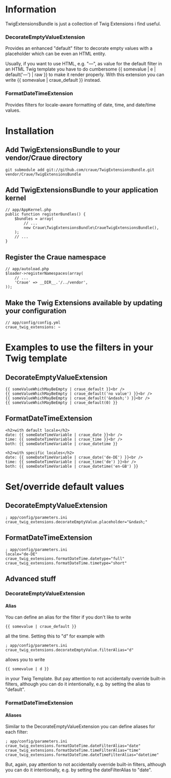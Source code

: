 # Information

TwigExtensionsBundle is just a collection of Twig Extensions i find useful.

### DecorateEmptyValueExtension

Provides an enhanced "default" filter to decorate empty values with a placeholder which can be even an HTML entity.

Usually, if you want to use HTML, e.g. "&mdash;", as value for the default filter in an HTML Twig template you have to
do cumbersome {{ somevalue | e | default('&mdash;') | raw }} to make it render properly. With this extension you can
write {{ somevalue | craue_default }} instead.

### FormatDateTimeExtension

Provides filters for locale-aware formatting of date, time, and date/time values.

# Installation

## Add TwigExtensionsBundle to your vendor/Craue directory

	git submodule add git://github.com/craue/TwigExtensionsBundle.git vendor/Craue/TwigExtensionsBundle

## Add TwigExtensionsBundle to your application kernel

	// app/AppKernel.php
	public function registerBundles() {
		$bundles = array(
			// ...
			new Craue\TwigExtensionsBundle\CraueTwigExtensionsBundle(),
		);
		// ...
	}

## Register the Craue namespace

	// app/autoload.php
	$loader->registerNamespaces(array(
		// ...
		'Craue' => __DIR__.'/../vendor',
	));

## Make the Twig Extensions available by updating your configuration

	// app/config/config.yml
	craue_twig_extensions: ~

# Examples to use the filters in your Twig template

## DecorateEmptyValueExtension

	{{ someValueWhichMayBeEmpty | craue_default }}<br />
	{{ someValueWhichMayBeEmpty | craue_default('no value') }}<br />
	{{ someValueWhichMayBeEmpty | craue_default('&ndash;') }}<br />
	{{ someValueWhichMayBeEmpty | craue_default(0) }}

## FormatDateTimeExtension

	<h2>with default locale</h2>
	date: {{ someDateTimeVariable | craue_date }}<br />
	time: {{ someDateTimeVariable | craue_time }}<br />
	both: {{ someDateTimeVariable | craue_datetime }}

	<h2>with specific locales</h2>
	date: {{ someDateTimeVariable | craue_date('de-DE') }}<br />
	time: {{ someDateTimeVariable | craue_time('de') }}<br />
	both: {{ someDateTimeVariable | craue_datetime('en-GB') }}

# Set/override default values

## DecorateEmptyValueExtension

	; app/config/parameters.ini
	craue_twig_extensions.decorateEmptyValue.placeholder="&ndash;"

## FormatDateTimeExtension

	; app/config/parameters.ini
	locale="de-DE"
	craue_twig_extensions.formatDateTime.datetype="full"
	craue_twig_extensions.formatDateTime.timetype="short"

## Advanced stuff

### DecorateEmptyValueExtension

#### Alias

You can define an alias for the filter if you don't like to write

	{{ somevalue | craue_default }}

all the time. Setting this to "d" for example with

	; app/config/parameters.ini
	craue_twig_extensions.decorateEmptyValue.filterAlias="d"

allows you to write

	{{ somevalue | d }}

in your Twig Template. But pay attention to not accidentally override built-in filters, although you can do it
intentionally, e.g. by setting the alias to "default".

### FormatDateTimeExtension

#### Aliases

Similar to the DecorateEmptyValueExtension you can define aliases for each filter:

	; app/config/parameters.ini
	craue_twig_extensions.formatDateTime.dateFilterAlias="date"
	craue_twig_extensions.formatDateTime.timeFilterAlias="time"
	craue_twig_extensions.formatDateTime.dateTimeFilterAlias="datetime"

But, again, pay attention to not accidentally override built-in filters, although you can do it
intentionally, e.g. by setting the dateFilterAlias to "date".
